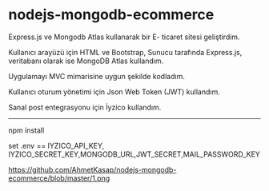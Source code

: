 # nodejs-mongodb-ecommerce
Express.js ve Mongodb Atlas kullanarak bir E- ticaret sitesi geliştirdim.

Kullanıcı arayüzü için HTML ve Bootstrap, Sunucu tarafında Express.js, veritabanı olarak ise MongoDB Atlas kullandım.

Uygulamayı MVC mimarisine uygun şekilde kodladım.

Kullanıcı oturum yönetimi için Json Web Token (JWT) kullandım.

Sanal post entegrasyonu için İyzico kullandım.

-----------------------------------------------------------------------


npm install 

set .env == IYZICO_API_KEY, IYZICO_SECRET_KEY,MONGODB_URL,JWT_SECRET,MAIL_PASSWORD_KEY

https://github.com/AhmetKasap/nodejs-mongodb-ecommerce/blob/master/1.png
